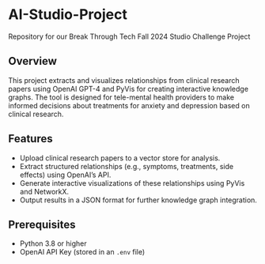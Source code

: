 # AI-Studio-Project

Repository for our Break Through Tech Fall 2024 Studio Challenge Project

## Overview
This project extracts and visualizes relationships from clinical research papers using OpenAI GPT-4 and PyVis for creating interactive knowledge graphs. The tool is designed for tele-mental health providers to make informed decisions about treatments for anxiety and depression based on clinical research.

## Features
- Upload clinical research papers to a vector store for analysis.
- Extract structured relationships (e.g., symptoms, treatments, side effects) using OpenAI’s API.
- Generate interactive visualizations of these relationships using PyVis and NetworkX.
- Output results in a JSON format for further knowledge graph integration.

## Prerequisites
- Python 3.8 or higher
- OpenAI API Key (stored in an `.env` file)

